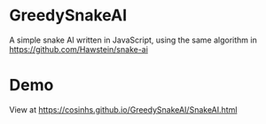 # GreedySnakeAI
A simple snake AI written in JavaScript, using the same algorithm in https://github.com/Hawstein/snake-ai  
# Demo  
View at https://cosinhs.github.io/GreedySnakeAI/SnakeAI.html
